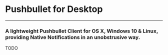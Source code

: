 # Pushbullet for Desktop
___

### A lightweight Pushbullet Client for OS X, Windows 10 & Linux, providing Native Notifications in an unobstrusive way.

TODO
